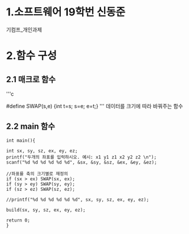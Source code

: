 # 1.소프트웨어 19학번 신동준 
기컴프_개인과제

# 2.함수 구성 
## 2.1 매크로 함수
'''c

#define SWAP(s,e)			{int t=s; s=e; e=t;}
'''
데이터를 크기에 따라 바꿔주는 함수

## 2.2 main 함수


	int main(){
	
	int sx, sy, sz, ex, ey, ez;
	printf("두개의 좌표를 입럭하시오. 예시: x1 y1 z1 x2 y2 z2 \n");
	scanf("%d %d %d %d %d %d", &sx, &sy, &sz, &ex, &ey, &ez);

	//좌표를 축의 크기별로 재정의
	if (sx > ex) SWAP(sx, ex);
	if (sy > ey) SWAP(sy, ey);
	if (sz > ez) SWAP(sz, ez);

	//printf("%d %d %d %d %d %d", sx, sy, sz, ex, ey, ez);

	build(sx, sy, sz, ex, ey, ez);

	return 0;
	}



